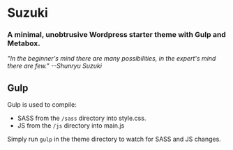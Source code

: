 # Suzuki
### A minimal, unobtrusive Wordpress starter theme with Gulp and Metabox.

*"In the beginner's mind there are many possibilities, in the expert's mind there are few."*
*--Shunryu Suzuki*

## Gulp
Gulp is used to compile:
- SASS from the `/sass` directory into style.css.
- JS from the `/js` directory into main.js

Simply run `gulp` in the theme directory to watch for SASS and JS changes.
